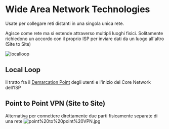 # Wide Area Network Technologies
Usate per collegare reti distanti in una singola unica rete.

Agisce come rete ma si estende attraverso multipli luoghi fisici. Solitamente richiedono un accordo con il proprio ISP per inviare dati da un luogo all'altro (Site to Site)

![localloop](Studio/It%20Support/WebPages/Week%205%20Google%20IT%20Support%20Professional%20Certificate%2012%20%20Course%202%20WEEK%205%20Connecting%20to%20the%20Internet%20%E2%80%94%20Steemit/localloop.jpg)
## Local Loop
Il tratto fra il [Demarcation Point](Studio/It%20Support/Bits%20and%20Bytes%20of%20Networking/Demarcation%20Point.md) degli utenti e l'inizio del Core Network dell'ISP
## Point to Point VPN (Site to Site)
Alternativa per connettere direttamente due parti fisicamente separate di una rete
![point%20to%20point%20VPN.jpg](Studio/It%20Support/WebPages/Week%205%20Google%20IT%20Support%20Professional%20Certificate%2012%20%20Course%202%20WEEK%205%20Connecting%20to%20the%20Internet%20%E2%80%94%20Steemit/point%20to%20point%20VPN.jpg)